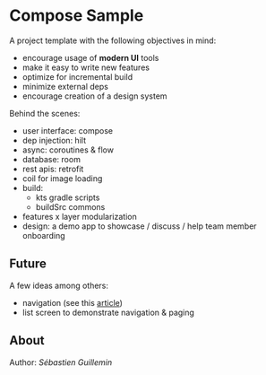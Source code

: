 # Compose Sample

A project template with the following objectives in mind:

* encourage usage of **modern UI** tools
* make it easy to write new features
* optimize for incremental build
* minimize external deps
* encourage creation of a design system

Behind the scenes:

* user interface: compose
* dep injection: hilt
* async: coroutines & flow 
* database: room
* rest apis: retrofit
* coil for image loading
* build:
  - kts gradle scripts
  - buildSrc commons
* features x layer modularization
* design: a demo app to showcase / discuss / help team member onboarding

## Future

A few ideas among others:

* navigation (see this [article](https://proandroiddev.com/compose-destinations-simpler-and-safer-navigation-in-compose-with-no-compromises-74a59c6b727d))
* list screen to demonstrate navigation & paging

## About

Author: *Sébastien Guillemin*